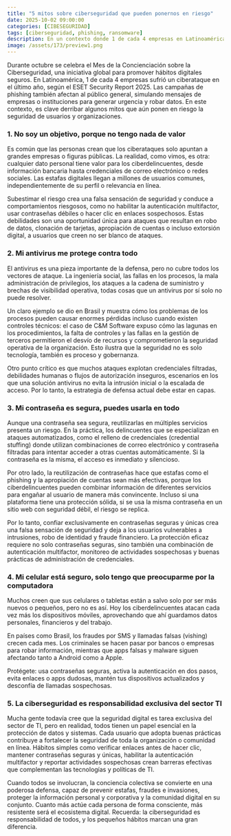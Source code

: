 ```yaml
---
title: "5 mitos sobre ciberseguridad que pueden ponernos en riesgo"
date: 2025-10-02 09:00:00 
categories: [CIBESEGURIDAD]
tags: [ciberseguridad, phishing, ransomware]
description: En un contexto donde 1 de cada 4 empresas en Latinoamérica ha sufrido un ataque, sigue habiendo falsas creencias que nos ponen en riesgo.
image: /assets/173/preview1.png
---
```


Durante octubre se celebra el Mes de la Concienciación sobre la Ciberseguridad, una iniciativa global para promover hábitos digitales seguros. En Latinoamérica, 1 de cada 4 empresas sufrió un ciberataque en el último año, según el ESET Security Report 2025.
Las campañas de phishing también afectan al público general, simulando mensajes de empresas o instituciones para generar urgencia y robar datos. En este contexto, es clave derribar algunos mitos que aún ponen en riesgo la seguridad de usuarios y organizaciones.

### 1. No soy un objetivo, porque no tengo nada de valor

Es común que las personas crean que los ciberataques solo apuntan a grandes empresas o figuras públicas. La realidad, como vimos, es otra: cualquier dato personal tiene valor para los ciberdelincuentes, desde información bancaria hasta credenciales de correo electrónico o redes sociales. Las estafas digitales llegan a millones de usuarios comunes, independientemente de su perfil o relevancia en línea.

Subestimar el riesgo crea una falsa sensación de seguridad y conduce a comportamientos riesgosos, como no habilitar la autenticación multifactor, usar contraseñas débiles o hacer clic en enlaces sospechosos. Estas debilidades son una oportunidad única para ataques que resultan en robo de datos, clonación de tarjetas, apropiación de cuentas o incluso extorsión digital, a usuarios que creen no ser blanco de ataques.

### 2. Mi antivirus me protege contra todo

El antivirus es una pieza importante de la defensa, pero no cubre todos los vectores de ataque. La ingeniería social, las fallas en los procesos, la mala administración de privilegios, los ataques a la cadena de suministro y brechas de visibilidad operativa, todas cosas que un antivirus por sí solo no puede resolver.

Un claro ejemplo se dio en Brasil y muestra cómo los problemas de los procesos pueden causar enormes pérdidas incluso cuando existen controles técnicos: el caso de C&M Software expuso cómo las lagunas en los procedimientos, la falta de controles y las fallas en la gestión de terceros permitieron el desvío de recursos y comprometieron la seguridad operativa de la organización. Esto ilustra que la seguridad no es solo tecnología, también es proceso y gobernanza.

Otro punto crítico es que muchos ataques explotan credenciales filtradas, debilidades humanas o flujos de autorización inseguros, escenarios en los que una solución antivirus no evita la intrusión inicial o la escalada de acceso. Por lo tanto, la estrategia de defensa actual debe estar en capas.

### 3. Mi contraseña es segura, puedes usarla en todo

Aunque una contraseña sea segura, reutilizarlas en múltiples servicios presenta un riesgo. En la práctica, los delincuentes que se especializan en ataques automatizados, como el relleno de credenciales (credential stuffing) donde utilizan combinaciones de correo electrónico y contraseña filtradas para intentar acceder a otras cuentas automáticamente. Si la contraseña es la misma, el acceso es inmediato y silencioso.

Por otro lado, la reutilización de contraseñas hace que estafas como el phishing y la apropiación de cuentas sean más efectivas, porque los ciberdelincuentes pueden combinar información de diferentes servicios para engañar al usuario de manera más convincente. Incluso si una plataforma tiene una protección sólida, si se usa la misma contraseña en un sitio web con seguridad débil, el riesgo se replica.

Por lo tanto, confiar exclusivamente en contraseñas seguras y únicas crea una falsa sensación de seguridad y deja a los usuarios vulnerables a intrusiones, robo de identidad y fraude financiero. La protección eficaz requiere no solo contraseñas seguras, sino también una combinación de autenticación multifactor, monitoreo de actividades sospechosas y buenas prácticas de administración de credenciales.

### 4. Mi celular está seguro, solo tengo que preocuparme por la computadora

Muchos creen que sus celulares o tabletas están a salvo solo por ser más nuevos o pequeños, pero no es así. Hoy los ciberdelincuentes atacan cada vez más los dispositivos móviles, aprovechando que ahí guardamos datos personales, financieros y del trabajo.

En países como Brasil, los fraudes por SMS y llamadas falsas (vishing) crecen cada mes. Los criminales se hacen pasar por bancos o empresas para robar información, mientras que apps falsas y malware siguen afectando tanto a Android como a Apple.

Protégete: usa contraseñas seguras, activa la autenticación en dos pasos, evita enlaces o apps dudosas, mantén tus dispositivos actualizados y desconfía de llamadas sospechosas.

### 5. La ciberseguridad es responsabilidad exclusiva del sector TI

Mucha gente todavía cree que la seguridad digital es tarea exclusiva del sector de TI, pero en realidad, todos tienen un papel esencial en la protección de datos y sistemas. Cada usuario que adopta buenas prácticas contribuye a fortalecer la seguridad de toda la organización o comunidad en línea. Hábitos simples como verificar enlaces antes de hacer clic, mantener contraseñas seguras y únicas, habilitar la autenticación multifactor y reportar actividades sospechosas crean barreras efectivas que complementan las tecnologías y políticas de TI.

Cuando todos se involucran, la conciencia colectiva se convierte en una poderosa defensa, capaz de prevenir estafas, fraudes e invasiones, proteger la información personal y corporativa y la comunidad digital en su conjunto. Cuanto más actúe cada persona de forma consciente, más resistente será el ecosistema digital. Recuerda: la ciberseguridad es responsabilidad de todos, y los pequeños hábitos marcan una gran diferencia.





